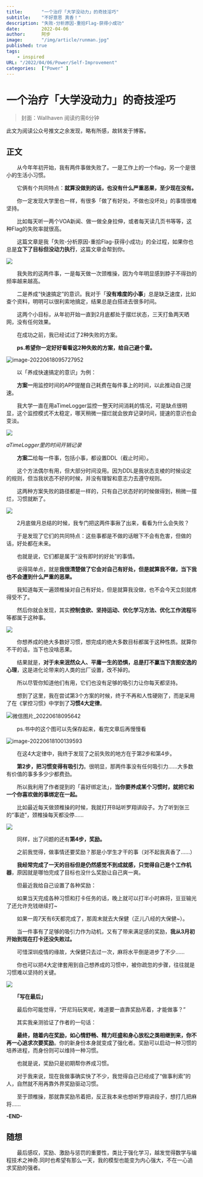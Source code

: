 ```yaml
---
title:       "一个治疗「大学没动力」的奇技淫巧"
subtitle:    "不好意思 真香！"
description: "失败-分析原因-重拾Flag-获得小成功"
date:        2022-04-06
author:		 阿步
image:       "/img/article/runman.jpg"
published: true
tags:
    - inspired
URL: "/2022/04/06/Power/Self-Improvement"
categories:  ["Power" ]
---
```


# 一个治疗「大学没动力」的奇技淫巧

> 封面：Wallhaven    阅读约需6分钟

此文为阅读公众号推文之余发现，略有所感，故转发于博客。

## 正文

　　从今年年初开始，我有两件事做失败了。一是工作上的一个flag，另一个是很小的生活小习惯。



　　它俩有个共同特点：**就算没做到的话，也没有什么严重恶果，至少现在没有。**

 

　　你一定发现大学里也一样，有很多「做了有好处，不做也没坏处」的事情很难坚持。



　　比如每天听一两个VOA新闻、做一做全身拉伸，或者每天读几页书等等，这种Flag的失败率就很高。

 

　　这篇文章是我「失败-分析原因-重拾Flag-获得小成功」的全过程，如果你也总是**立下了目标但没动力执行**，这篇文章会帮到你。

 

![](https://personal-drawing-bed.oss-cn-beijing.aliyuncs.com/img/640.png)

 

　　我失败的这两件事，一是每天做一次颈椎操，因为今年明显感到脖子不得劲的频率越来越高。

 

　　二是养成“快速搞定”的意识。我对于「**没有难度的小事**」总是缺乏速度，比如查个资料，明明可以很利索地搞定，结果总是白搭进去很多时间。

　　这两个小目标，从年初开始一直到2月底都处于摆烂状态，三天打鱼两天晒网，没有任何效果。

　　在成功之前，我已经试过了2种失败的方案。

　　**ps.希望你一定好好看看这2种失败的方案，给自己避个雷。**

![image-20220618095727952](https://personal-drawing-bed.oss-cn-beijing.aliyuncs.com/img/image-20220618095727952.png)



　　以「养成快速搞定的意识」为例：

 

　　**方案一**用监控时间的APP提醒自己耗费在每件事上的时间，以此推动自己提速。

 

　　我大学一直在用aTimeLogger监控一整天时间消耗的情况，可是缺点很明显，这个监控模式不太稳定，哪天稍微一摆烂就会放弃记录时间，提速的意识也会变淡。



![](https://personal-drawing-bed.oss-cn-beijing.aliyuncs.com/img/640-16555173516652.jpeg)

*aTimeLogger里的时间开销记录*

 

　　**方案二**给每一件事，包括小事，都设置DDL（截止时间）。

 

　　这个方法偶尔有用，但大部分时间没用。因为DDL是我状态支棱的时候设定的规则，但当我状态不好的时候，并没有理智和意志力去遵守规则。

 

　　这两种方案失败的路径都是一样的，只有自己状态好的时候做得到，稍微一摆烂，习惯就断了。

 

![](https://personal-drawing-bed.oss-cn-beijing.aliyuncs.com/img/640-16555173516653.png)

 

　　2月底做月总结的时候，我专门把这两件事揪了出来，看看为什么会失败？

 

　　于是发现了它们的共同特点：这些事都是不做的话眼下不会有危害，但做的话，好处都在未来。

 

　　也就是说，它们都是属于“没有即时的好处”的事情。

 

　　说得简单点，就是**我很清楚做了它会对自己有好处，但是就算我不做，当下我也不会遭到什么严重的恶果。**

 

　　我知道每天一遍颈椎操对自己有好处，但是就算我没做，也不会今天立刻就疼得受不了。

 

　　然后你就会发现，其实**控制食欲、坚持运动、优化学习方法、优化工作流程**等等都属于这种事。



![](https://personal-drawing-bed.oss-cn-beijing.aliyuncs.com/img/640-16555173516654.jpeg)



　　你想养成的绝大多数好习惯，想完成的绝大多数目标都属于这种性质。就算你不干的话，当下也没啥恶果。

 

　　结果就是，**对于未来泯然众人、平庸一生的恐惧，总是打不赢当下贪图安逸的心理**，这是进化论带来的人类的出厂设置，改不掉的。

 

　　所以尽管你知道他们有用，它们也没有足够的吸引力让你每天都坚持。

 

　　想到了这里，我在尝试第3个方案的时候，终于不再和人性硬刚了，而是采用了在《掌控习惯》中学到了**习惯4大定律**。

 

![微信图片_20220618095642](https://personal-drawing-bed.oss-cn-beijing.aliyuncs.com/img/%E5%BE%AE%E4%BF%A1%E5%9B%BE%E7%89%87_20220618095642.jpg)



　　ps.书中的这个图可以先保存起来，看完文章后再慢慢看

 

![image-20220618100139593](https://personal-drawing-bed.oss-cn-beijing.aliyuncs.com/img/image-20220618100139593.png)

 

　　在这4大定律中，我终于发现了之前失败的地方在于第2步和第4步。

 

　　**第2步，把习惯变得有吸引力**。很明显，那两件事没有任何吸引力……大多数有价值的事多多少少都费劲。

 

　　所以我利用了作者提到的「喜好绑定法」，**当你要养成某个习惯时，就把它和一个你喜欢做的事绑定在一起。**

 

　　比如最近每天做颈椎操的时候，我就打开B站听罗翔讲段子。为了听到张三的“事迹”，颈椎操每天都没停……

 

![](https://personal-drawing-bed.oss-cn-beijing.aliyuncs.com/img/640-16555173516657.jpeg)



　　同样，出了问题的还有**第4步，奖励。**

 

　　之前我觉得，做事情还要奖励？那是小学生才干的事（对不起我真香了……）

 

　　**我经常完成了一天的目标但是仍然感觉不到成就感，只觉得自己是个工作机器**，原因就是哪怕完成了目标也没什么奖励让自己爽一爽。

 

　　但最近我给自己设置了各种奖励：



　　如果当天完成各种习惯和打卡任务的话，晚上就可以打半小时麻将，豆豆输光了还允许充钱继续打~

 

　　如果一周7天有6天都完成了，那周末就去大保健（正儿八经的大保健~）。

 

　　当一件事有了足够的吸引力作为动机，又有了带来满足感的奖励，**我从3月初开始到现在打卡还没失败过。**

 

　　可惜深圳疫情的缘故，大保健只去过一次，麻将水平倒是进步了不少……



　　你也可以把4大定律套用到自己想养成的习惯中，被你疏忽的步骤，往往就是习惯难以坚持的关键。



![](https://personal-drawing-bed.oss-cn-beijing.aliyuncs.com/img/640-16555173516658.jpeg)

 

　　**「写在最后」**

 

　　最后你可能觉得，“开尼玛玩笑呢，难道要一直靠奖励吊着，才能做事？”

 

　　其实我亲测验证了作者的一句话：

 

　　**最终，随着内在奖励，如心情舒畅、精力旺盛和身心放松之类相继到来，你不再一心追求次要奖励**。你的新身份本身就变成了强化者。奖励可以启动一种习惯的培养进程，而身份则可以维持一种习惯。

 

　　也就是说，奖励只是初期帮你养成习惯。

 

　　对于我来说，现在我做事确实快了不少，我觉得自己已经成了“做事利索”的人，自然就不用再靠外界奖励驱动习惯。

 

　　至于颈椎操，那就靠奖励吊着把，反正我本来也想听罗翔讲段子，想打几把麻将……



 **-END-**

## 随想



　　最后感叹，奖励、激励与惩罚的重要性，类比于强化学习，越发觉得数学与编程技术之神奇.同时也希望有那么一天，我的模型也能变为内心强大，不在一心追求奖励的强者。